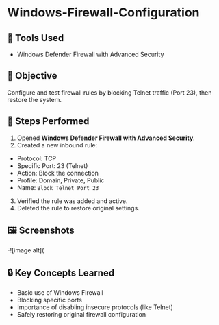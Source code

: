 # Windows-Firewall-Configuration
## 🧰 Tools Used
- Windows Defender Firewall with Advanced Security

## 🎯 Objective
Configure and test firewall rules by blocking Telnet traffic (Port 23), then restore the system.

## 📌 Steps Performed

1. Opened **Windows Defender Firewall with Advanced Security**.
2. Created a new inbound rule:
- Protocol: TCP
- Specific Port: 23 (Telnet)
- Action: Block the connection
- Profile: Domain, Private, Public
- Name: `Block Telnet Port 23`
3. Verified the rule was added and active.
4. Deleted the rule to restore original settings.

## 🖼️ Screenshots
-![image alt](

## 🔒 Key Concepts Learned
- Basic use of Windows Firewall
- Blocking specific ports
- Importance of disabling insecure protocols (like Telnet)
- Safely restoring original firewall configuration
